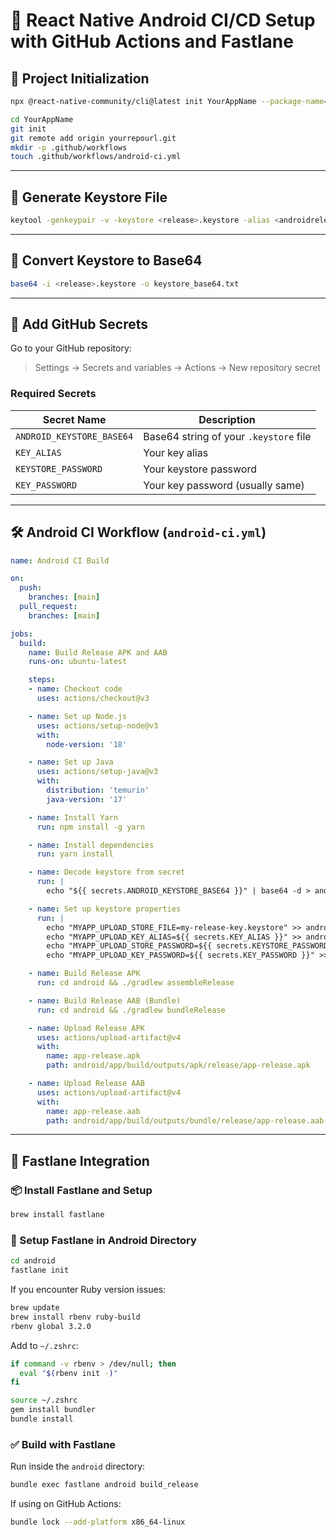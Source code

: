 
# 📱 React Native Android CI/CD Setup with GitHub Actions and Fastlane

## 🚀 Project Initialization

```bash
npx @react-native-community/cli@latest init YourAppName --package-name=com.orgination.appname

cd YourAppName
git init
git remote add origin yourrepourl.git
mkdir -p .github/workflows
touch .github/workflows/android-ci.yml
```

---

## 🔐 Generate Keystore File

```sh
keytool -genkeypair -v -keystore <release>.keystore -alias <androidreleasekey> -keyalg RSA -keysize 2048 -validity 10000
```

---

## 🔁 Convert Keystore to Base64

```sh
base64 -i <release>.keystore -o keystore_base64.txt
```

---

## 🔧 Add GitHub Secrets

Go to your GitHub repository:

> Settings → Secrets and variables → Actions → New repository secret

### Required Secrets

| Secret Name              | Description                              |
|--------------------------|------------------------------------------|
| `ANDROID_KEYSTORE_BASE64` | Base64 string of your `.keystore` file   |
| `KEY_ALIAS`              | Your key alias                           |
| `KEYSTORE_PASSWORD`      | Your keystore password                   |
| `KEY_PASSWORD`           | Your key password (usually same)         |

---

## 🛠️ Android CI Workflow (`android-ci.yml`)

```yml
name: Android CI Build

on:
  push:
    branches: [main]
  pull_request:
    branches: [main]

jobs:
  build:
    name: Build Release APK and AAB
    runs-on: ubuntu-latest

    steps:
    - name: Checkout code
      uses: actions/checkout@v3

    - name: Set up Node.js
      uses: actions/setup-node@v3
      with:
        node-version: '18'

    - name: Set up Java
      uses: actions/setup-java@v3
      with:
        distribution: 'temurin'
        java-version: '17'

    - name: Install Yarn
      run: npm install -g yarn

    - name: Install dependencies
      run: yarn install

    - name: Decode keystore from secret
      run: |
        echo "${{ secrets.ANDROID_KEYSTORE_BASE64 }}" | base64 -d > android/app/my-release-key.keystore

    - name: Set up keystore properties
      run: |
        echo "MYAPP_UPLOAD_STORE_FILE=my-release-key.keystore" >> android/gradle.properties
        echo "MYAPP_UPLOAD_KEY_ALIAS=${{ secrets.KEY_ALIAS }}" >> android/gradle.properties
        echo "MYAPP_UPLOAD_STORE_PASSWORD=${{ secrets.KEYSTORE_PASSWORD }}" >> android/gradle.properties
        echo "MYAPP_UPLOAD_KEY_PASSWORD=${{ secrets.KEY_PASSWORD }}" >> android/gradle.properties

    - name: Build Release APK
      run: cd android && ./gradlew assembleRelease

    - name: Build Release AAB (Bundle)
      run: cd android && ./gradlew bundleRelease

    - name: Upload Release APK
      uses: actions/upload-artifact@v4
      with:
        name: app-release.apk
        path: android/app/build/outputs/apk/release/app-release.apk

    - name: Upload Release AAB
      uses: actions/upload-artifact@v4
      with:
        name: app-release.aab
        path: android/app/build/outputs/bundle/release/app-release.aab
```

---

## 🚀 Fastlane Integration

### 📦 Install Fastlane and Setup

```sh
brew install fastlane
```

### 📁 Setup Fastlane in Android Directory

```sh
cd android
fastlane init
```

If you encounter Ruby version issues:

```sh
brew update
brew install rbenv ruby-build
rbenv global 3.2.0
```

Add to `~/.zshrc`:

```sh
if command -v rbenv > /dev/null; then
  eval "$(rbenv init -)"
fi
```

```sh
source ~/.zshrc
gem install bundler
bundle install
```

### ✅ Build with Fastlane

Run inside the `android` directory:

```sh
bundle exec fastlane android build_release
```

If using on GitHub Actions:

```sh
bundle lock --add-platform x86_64-linux
```

